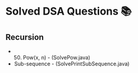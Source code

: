 # Solved DSA Questions 📚

## Recursion
- 50. Pow(x, n) - (SolvePow.java)
- Sub-sequence - (SolvePrintSubSequence.java)